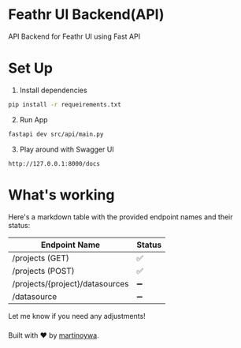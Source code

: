 # Feathr UI Backend(API)
API Backend for Feathr UI using Fast API

# Set Up
1. Install dependencies
```bash
pip install -r requeirements.txt
```
2. Run App
```bash
fastapi dev src/api/main.py
```
3. Play around with Swagger UI
```
http://127.0.0.1:8000/docs
```

# What's working
Here's a markdown table with the provided endpoint names and their status:

| Endpoint Name                | Status             |
|------------------------------|--------------------|
| /projects  (GET)             | ✅                  |
| /projects  (POST)            | ✅                  |
| /projects/{project}/datasources           | :heavy_minus_sign: |
| /datasource           | :heavy_minus_sign: |

Let me know if you need any adjustments!

###
Built with ❤️ by [martinoywa](https://github.com/martinoywa).